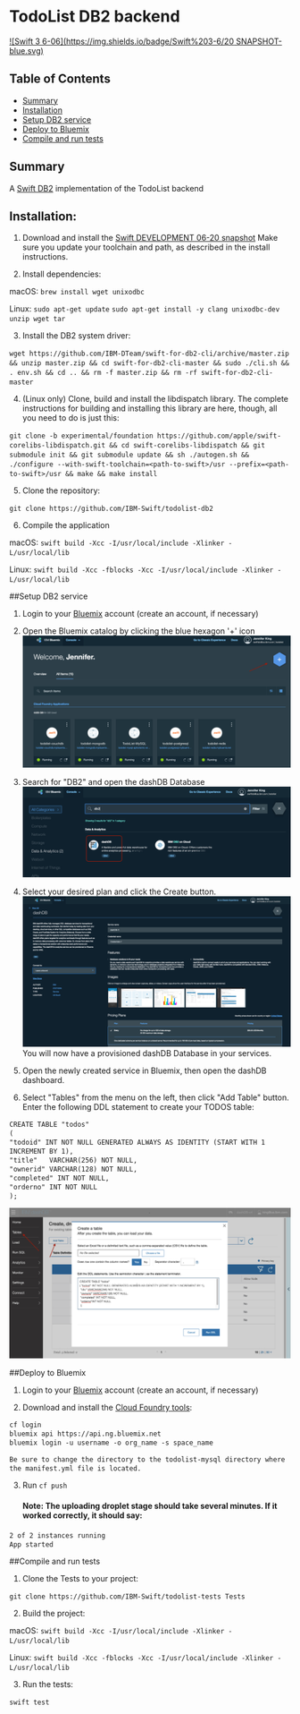 # TodoList DB2 backend

[![Swift 3 6-06](https://img.shields.io/badge/Swift%203-6/20 SNAPSHOT-blue.svg)](https://swift.org/download/#snapshots)

## Table of Contents
* [Summary](#summary)
* [Installation](#installation)
* [Setup DB2 service](#setup-db2-service)
* [Deploy to Bluemix](#deploy-to-bluemix)
* [Compile and run tests](#compile-and-run-tests)

## Summary
A [Swift DB2](https://github.com/IBM-DTeam/swift-for-db2) implementation of the TodoList backend

## Installation:

1. Download and install the [Swift DEVELOPMENT 06-20 snapshot](https://swift.org/download/#snapshots) Make sure you update your toolchain and path, as described in the install instructions.

2. Install dependencies:

  macOS: 
  `brew install wget unixodbc`
  
  Linux: 
  `sudo apt-get update`
  `sudo apt-get install -y clang unixodbc-dev unzip wget tar`
  
3. Install the DB2 system driver:

  `wget https://github.com/IBM-DTeam/swift-for-db2-cli/archive/master.zip && unzip master.zip && cd swift-for-db2-cli-master && sudo ./cli.sh && . env.sh && cd .. && rm -f master.zip && rm -rf swift-for-db2-cli-master`
  
4. (Linux only) Clone, build and install the libdispatch library. The complete instructions for building and installing this library are here, though, all you need to do is just this: 

 `git clone -b experimental/foundation https://github.com/apple/swift-corelibs-libdispatch.git && cd swift-corelibs-libdispatch && git submodule init && git submodule update && sh ./autogen.sh && ./configure --with-swift-toolchain=<path-to-swift>/usr --prefix=<path-to-swift>/usr && make && make install`
  
5. Clone the repository:
 
  `git clone https://github.com/IBM-Swift/todolist-db2`

6. Compile the application

  macOS: 
  `swift build -Xcc -I/usr/local/include -Xlinker -L/usr/local/lib`
  
  Linux: 
  `swift build -Xcc -fblocks -Xcc -I/usr/local/include -Xlinker -L/usr/local/lib`
  
  
##Setup DB2 service
1. Login to your [Bluemix](https://new-console.ng.bluemix.net/?direct=classic) account (create an account, if necessary)  

2. Open the Bluemix catalog by clicking the blue hexagon '+' icon
  ![DB2 service](Images/bluemix-console.png)

3. Search for "DB2" and open the dashDB Database
  ![DB2 service](Images/search-db2.png)

4. Select your desired plan and click the Create button. 
  ![DB2 service](Images/dashdb-plan.png)
  You will now have a provisioned dashDB Database in your services.

5. Open the newly created service in Bluemix, then open the dashDB dashboard. 

6. Select "Tables" from the menu on the left, then click "Add Table" button. Enter the following DDL statement to create your TODOS table:

  ```
 CREATE TABLE "todos"
 (
  "todoid" INT NOT NULL GENERATED ALWAYS AS IDENTITY (START WITH 1 INCREMENT BY 1),
  "title"	VARCHAR(256) NOT NULL,
  "ownerid" VARCHAR(128) NOT NULL,
  "completed" INT NOT NULL,
  "orderno" INT NOT NULL
 );
  ```

  ![DB2 service](Images/create-table.png)

##Deploy to Bluemix
1. Login to your [Bluemix](https://new-console.ng.bluemix.net/?direct=classic) account (create an account, if necessary) 

2. Download and install the [Cloud Foundry tools](https://new-console.ng.bluemix.net/docs/starters/install_cli.html):
```
cf login
bluemix api https://api.ng.bluemix.net
bluemix login -u username -o org_name -s space_name
```

    Be sure to change the directory to the todolist-mysql directory where the manifest.yml file is located.

3. Run `cf push`

    #### Note: The uploading droplet stage should take several minutes. If it worked correctly, it should say:
```
2 of 2 instances running
App started
```


##Compile and run tests
1. Clone the Tests to your project:

  `git clone https://github.com/IBM-Swift/todolist-tests Tests`

2. Build the project: 

  macOS: 
  `swift build -Xcc -I/usr/local/include -Xlinker -L/usr/local/lib`
  
  Linux: 
  `swift build -Xcc -fblocks -Xcc -I/usr/local/include -Xlinker -L/usr/local/lib`

3. Run the tests:

  `swift test`



